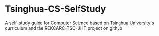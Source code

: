 # Tsinghua-CS-SelfStudy
A self-study guide for Computer Science based on Tsinghua University's curriculum and the REKCARC-TSC-UHT project on github
